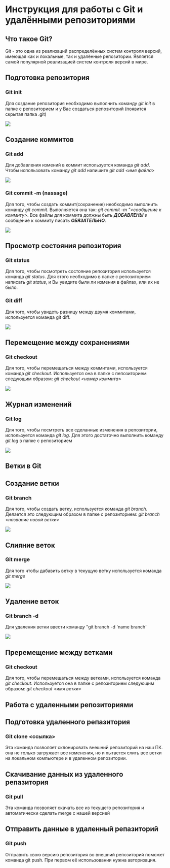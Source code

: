 # Инструкция для работы с Git и удалёнными репозиториями

## Что такое Git?
Git - это одна из реализаций распределённых систем контроля версий, имеющая как и локальные, так и удалённые репозитории. Является самой популярной реализацией систем контроля версий в мире.
## Подготовка репозитория

### Git init
Для создание репозитория необходимо выполнить команду *git init*  в папке с репозиторием и у Вас создаться репозиторий (появится скрытая папка .git)

![](Git_init.jpg)

## Создание коммитов

### Git add
Для добавления измений в коммит используется команда *git add*. Чтобы использовать команду *git add* напишите *git add <имя файла>*

![](Git_add.jpg)

### Git commit -m (nassage)
Для того, чтобы создать коммит(сохранение) необходимо выполнить команду *git commit*. Выполняется она так: *git commit -m "<сообщение к коммиту>*. Все файлы для коммита должны быть ***ДОБАВЛЕНЫ*** и сообщение к коммиту писать ***ОБЯЗАТЕЛЬНО***.

![](Git_commit.jpg)

## Просмотр состояния репозитория

### Git status
Для того, чтобы посмотреть состояние репозитория используется команда *git status*. Для этого необходимо в папке с репозиторием написать *git status*, и Вы увидите были ли измения в файлах, или их не было.

### Git diff
Для того, чтобы увидеть разницу между двумя коммитами, используется команда git diff.

![](Git_diff.jpg)

## Перемещение между сохранениями

### Git checkout
Для того, чтобы перемещаться между коммитами, используется команда *git checkout*. Используется она в папке с пепозиторием следующим образом: *git checkout <номер коммита>*

 ![](Git_checkout.jpg)

## Журнал изменений

### Git log
Для того, чтобы посмтреть все сделанные изменения в репозитории, используется команда *git log*. Для этого достаточно выполнить команду *git log* в папке с репозиторием

![](Git_log.jpg)

## **Ветки в Git**

## Создание ветки

### Git branch
Для того, чтобы создать ветку, используется команда *git branch*. Делается это следующим образом в папке с репозиторием: *git branch <название новой ветки>*

![](Git_branch.jpg)

## Слияние веток
### Git merge
Для того чтобы дабавить ветку в текущую ветку используется команда *git merge <name branch>*

![](Git_merge.jpg)

## Удаление веток
### Git branch -d
Для удаления ветки ввести команду "git branch -d 'name branch'

![](Git_branch_-d.jpg)

## Преремещение между ветками
### Git checkout
Для того, чтобы перемещаться между ветками, используется команда *git checkout*. Используется она в папке с репозиторием следующим образом: *git checkout <имя ветки>*

## **Работа с удаленными репозиториями**

## Подготовка удаленного репазитория 
### Git clone <ссылка>
Эта команда позволяет склонировать внешний репозиторий на наш ПК. она не только загружает все изменения, но и пытается слить все ветки на локальном компьютере и в удаленном репозитории.

## Скачивание данных из удаленного репазитория 
### Git pull
Эта команда позволяет скачать все из текущего репозитория и автоматически сделать merge с нашей версией 

## Отправить данные в удаленный репазиторий
### Git push
Отправить свою версию репозитория во внешний репозиторий поможет команда git push. При первом её использовании нужна авторизация. 